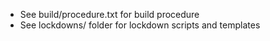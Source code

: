- See build/procedure.txt for build procedure
- See lockdowns/ folder for lockdown scripts and templates
